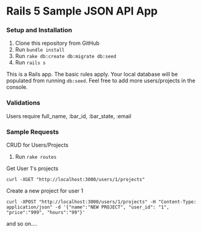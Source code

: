 # Rails 5 Sample JSON API App


### Setup and Installation

1. Clone this repository from GitHub
2. Run `bundle install`
3. Run `rake db:create db:migrate db:seed`
4. Run `rails s`

This is a Rails app. The basic rules apply. Your local database will be populated from running `db:seed`. Feel free to add more users/projects in the console.

### Validations

Users require full_name, :bar_id, :bar_state, :email


### Sample Requests

CRUD for Users/Projects
1. Run `rake routes`

Get User 1's projects

`curl -XGET "http://localhost:3000/users/1/projects"`

Create a new project for user 1

`curl -XPOST "http://localhost:3000/users/1/projects" -H "Content-Type: application/json" -d '{"name":"NEW PROJECT", "user_id": "1", "price":"999", "hours":"99"}'`

and so on....
